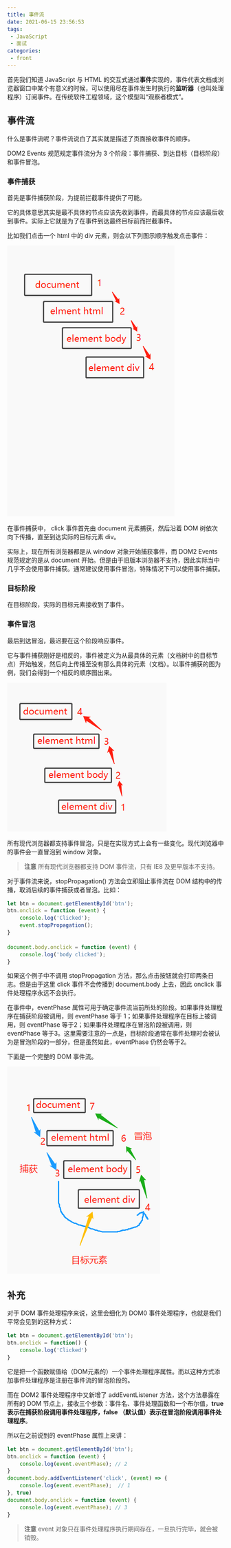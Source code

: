 ```yaml
---
title: 事件流
date: 2021-06-15 23:56:53
tags:
 - JavaScript
 - 面试
categories:
 - front
---
```


首先我们知道 JavaScript 与 HTML 的交互式通过**事件**实现的，事件代表文档或浏览器窗口中某个有意义的时候，可以使用尽在事件发生时执行的**监听器**（也叫处理程序）订阅事件。在传统软件工程领域，这个模型叫“观察者模式”。

## 事件流

什么是事件流呢？事件流说白了其实就是描述了页面接收事件的顺序。

DOM2 Events 规范规定事件流分为 3 个阶段：事件捕获、到达目标（目标阶段）和事件冒泡。

### 事件捕获

首先是事件捕获阶段，为提前拦截事件提供了可能。

它的具体意思其实是最不具体的节点应该先收到事件，而最具体的节点应该最后收到事件。实际上它就是为了在事件到达最终目标前而拦截事件。

比如我们点击一个 html 中的 div 元素，则会以下列图示顺序触发点击事件：

![](../../imgs/event_pink.png)

在事件捕获中， click 事件首先由 document 元素捕获，然后沿着 DOM 树依次向下传播，直至到达实际的目标元素 div。

实际上，现在所有浏览器都是从 window 对象开始捕获事件，而 DOM2 Events 规范规定的是从 document 开始。但是由于旧版本浏览器不支持，因此实际当中几乎不会使用事件捕获。通常建议使用事件冒泡，特殊情况下可以使用事件捕获。

### 目标阶段

在目标阶段，实际的目标元素接收到了事件。

### 事件冒泡

最后到达冒泡，最迟要在这个阶段响应事件。

它与事件捕获刚好是相反的，事件被定义为从最具体的元素（文档树中的目标节点）开始触发，然后向上传播至没有那么具体的元素（文档）。以事件捕获的图为例，我们会得到一个相反的顺序图出来。

![](../../imgs/event_bubb.png)

所有现代浏览器都支持事件冒泡，只是在实现方式上会有一些变化。现代浏览器中的事件会一直冒泡到 window 对象。

> **注意**  所有现代浏览器都支持 DOM 事件流，只有 IE8 及更早版本不支持。

对于事件流来说，stopPropagation() 方法会立即阻止事件流在 DOM 结构中的传播，取消后续的事件捕获或者冒泡。比如：

```js
let btn = document.getElementById('btn');
btn.onclick = function (event) {
    console.log('Clicked');
    event.stopPropagation();
}

document.body.onclick = function (event) {
    console.log('body clicked');
}
```

如果这个例子中不调用 stopPropagation 方法，那么点击按钮就会打印两条日志。但是由于这里 click 事件不会传播到 document.body 上去，因此 onclick 事件处理程序永远不会执行。

在事件中，eventPhase 属性可用于确定事件流当前所处的阶段。如果事件处理程序在捕获阶段被调用，则 eventPhase 等于 1；如果事件处理程序在目标上被调用，则 eventPhase 等于2；如果事件处理程序在冒泡阶段被调用，则 eventPhase 等于3。这里需要注意的一点是，目标阶段通常在事件处理时会被认为是冒泡阶段的一部分，但是虽然如此，eventPhase 仍然会等于2。

下面是一个完整的 DOM 事件流。

![](../../imgs/event_pine.png)

## 补充

对于 DOM 事件处理程序来说，这里会细化为 DOM0 事件处理程序，也就是我们平常会见到的这种方式：

```js
let btn = document.getElementById('btn');
btn.onclick = function() {
    console.log('Clicked')
}
```

它是把一个函数赋值给（DOM元素的）一个事件处理程序属性。而以这种方式添加事件处理程序是注册在事件流的冒泡阶段的。

而在 DOM2 事件处理程序中又新增了 addEventListener 方法，这个方法暴露在所有的 DOM 节点上，接收三个参数：事件名、事件处理函数和一个布尔值，**true 表示在捕获阶段调用事件处理程序，false （默认值）表示在冒泡阶段调用事件处理程序**。

所以在之前说到的 eventPhase 属性上来讲：

```js
let btn = document.getElementById('btn');
btn.onclick = function (event) {
    console.log(event.eventPhase); // 2
}
document.body.addEventListener('click', (event) => {
    console.log(event.eventPhase);  // 1
}, true)
document.body.onclick = function (event) {
    console.log(event.eventPhase); // 3
}
```

> **注意**   event 对象只在事件处理程序执行期间存在，一旦执行完毕，就会被销毁。